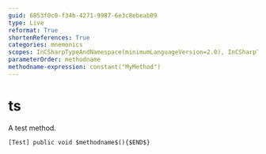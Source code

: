 ```yaml
---
guid: 6853f0c0-f34b-4271-9987-6e3c8ebeab09
type: Live
reformat: True
shortenReferences: True
categories: mnemonics
scopes: InCSharpTypeAndNamespace(minimumLanguageVersion=2.0), InCSharpTypeMember(minimumLanguageVersion=2.0)
parameterOrder: methodname
methodname-expression: constant("MyMethod")
---
```


# ts

A test method.

```
[Test] public void $methodname$(){$END$}
```
